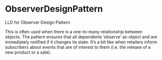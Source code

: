 # ObserverDesignPattern
LLD for Observer Design Pattern

This is often used when there is a one-to-many relationship between objects. The pattern ensures that all dependents ‘observe’ an object and are immediately notified if it changes its state. It’s a bit like when retailers inform subscribers about events that are of interest to them  (i.e. the release of a new product or a sale).  
